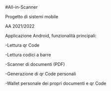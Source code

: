 #All-in-Scanner

Progetto di sistemi mobile 

AA 2021/2022

Applicazione Android, funzionalità principali:

-Lettura qr Code

-Lettura codici a barre

-Scanner di documenti (PDF)

-Generazione di qr Code personali

-Wallet personale dei propri documenti e qr Code

